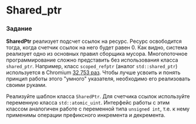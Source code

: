 # Shared_ptr
### Задание

**SharedPtr** реализует подсчет ссылок на ресурс. Ресурс освободится тогда, когда счетчик ссылок на него будет равен 0. Как видно, система реализует одно из основных правил сборщика мусора.
Многопоточное программирование сложно представить без использования класса `shared_ptr`. Например, класс `scoped_refptr` (аналог `std::shared_ptr`) используется в Chromium [32,753 раз](https://cs.chromium.org/search/?q=scoped_refptr&sq=package:chromium&type=cs). Чтобы лучше усвоить и понять принцип работы этого "умного" указателя, необходимо его реализовать своими руками.

Реализуйте шаблон класса `SharedPtr`. Для счетчика ссылок используйте переменную класса `std::atomic_uint`. Интерфейс работы с этим классом аналогичен работе с переменной типа `unsigned int`, т.е. к нему применимы операции префиксного инкремента и декремента.

